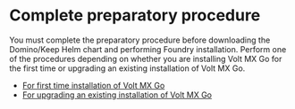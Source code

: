 # Complete preparatory procedure

You must complete the preparatory procedure before downloading the Domino/Keep Helm chart and performing Foundry installation. Perform one of the procedures depending on whether you are installing Volt MX Go for the first time or upgrading an existing installation of Volt MX Go. 

- [For first time installation of Volt MX Go](prereq.md)
- [For upgrading an existing installation of Volt MX Go](prereqnew.md)
